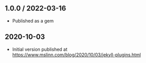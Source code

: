## 1.0.0 / 2022-03-16
  * Published as a gem

## 2020-10-03
  * Initial version published at https://www.mslinn.com/blog/2020/10/03/jekyll-plugins.html
